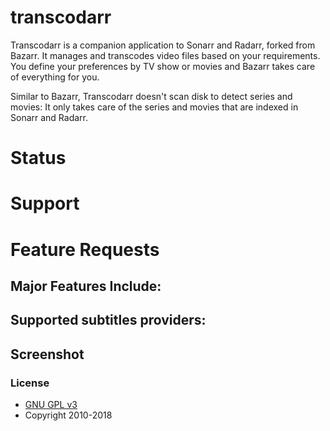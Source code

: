 # transcodarr
Transcodarr is a companion application to Sonarr and Radarr, forked from Bazarr. It manages and transcodes video files based on your requirements. You define your preferences by TV show or movies and Bazarr takes care of everything for you.

Similar to Bazarr, Transcodarr doesn't scan disk to detect series and movies: It only takes care of the series and movies that are indexed in Sonarr and Radarr.

# Status

# Support

# Feature Requests

## Major Features Include:

## Supported subtitles providers:

## Screenshot

### License

* [GNU GPL v3](http://www.gnu.org/licenses/gpl.html)
* Copyright 2010-2018
